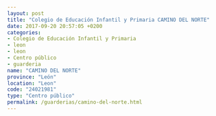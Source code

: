 ```yaml
---
layout: post
title: "Colegio de Educación Infantil y Primaria CAMINO DEL NORTE"
date: 2017-09-20 20:57:05 +0200
categories:
- Colegio de Educación Infantil y Primaria
- leon
- leon
- Centro público
- guarderia
name: "CAMINO DEL NORTE"
province: "León"
location: "Leon"
code: "24021981"
type: "Centro público"
permalink: /guarderias/camino-del-norte.html
---
```

